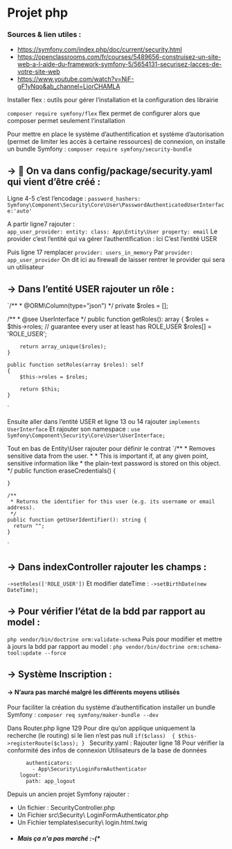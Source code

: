 # Projet php

### Sources & lien utiles :
- <https://symfony.com/index.php/doc/current/security.html>
- <https://openclassrooms.com/fr/courses/5489656-construisez-un-site-web-a-l-aide-du-framework-symfony-5/5654131-securisez-lacces-de-votre-site-web>
- <https://www.youtube.com/watch?v=NjF-gF1yNqo&ab_channel=LiorCHAMLA>


Installer flex : outils pour gérer l’installation et la configuration des librairie 

`composer require symfony/flex`
flex permet de configurer alors que composer permet seulement l’installation

Pour mettre en place le système d’authentification et système d’autorisation (permet de limiter les accès à certaine ressources) de connexion, on installe un bundle Symfony :
`composer require symfony/security-bundle`

## -> 	On va dans config/package/security.yaml qui vient d’être créé :

Ligne 4-5 c’est l’encodage :
`password_hashers: Symfony\Component\Security\Core\User\PasswordAuthenticatedUserInterface:'auto'`

A partir ligne7 rajouter :  
`
app_user_provider:
        entity:
            class: App\Entity\User
            property: email
` 
Le provider c’est l’entité qui va gérer l’authentification : Ici C’est l’entité USER


Puis ligne 17 remplacer 
`provider: users_in_memory`
Par
`provider: app_user_provider`
On dit ici au firewall de laisser rentrer le provider qui sera un utilisateur

## ->	Dans l’entité USER rajouter un rôle :
`/**
     * @ORM\Column(type="json")
     */
    private $roles = [];

  /**
     * @see UserInterface
     */
    public function getRoles(): array
    {
        $roles = $this->roles;
        // guarantee every user at least has ROLE_USER
        $roles[] = 'ROLE_USER';

        return array_unique($roles);
    }

    public function setRoles(array $roles): self
    {
        $this->roles = $roles;

        return $this;
    }
`

Ensuite aller dans l’entité USER et ligne 13 ou 14 rajouter
`implements UserInterface`
Et rajouter son namespace :
`use Symfony\Component\Security\Core\User\UserInterface;`

Tout en bas de Entity\User rajouter pour définir le contrat
`/**
     * Removes sensitive data from the user.
     *
     * This is important if, at any given point, sensitive information like
     * the plain-text password is stored on this object.
     */
    public function eraseCredentials() {

    }

    /**
     * Returns the identifier for this user (e.g. its username or email address).
     */
    public function getUserIdentifier(): string {
      return "";
    }
`

## -> Dans indexController rajouter les champs :
`->setRoles(['ROLE_USER'])`
Et modifier dateTime :
`->setBirthDate(new DateTime);`

## -> Pour vérifier l’état de la bdd par rapport au model : 
`php vendor/bin/doctrine orm:validate-schema`
Puis pour modifier et mettre à jours la bdd par rapport au model : 
`php vendor/bin/doctrine orm:schema-tool:update --force`

## -> Système Inscription : 
#### -> N’aura pas marché malgré les différents moyens utilisés


Pour faciliter la création du système d’authentification installer un bundle Symfony :
`composer req symfony/maker-bundle --dev`

Dans Router.php ligne 129 Pour dire qu’on applique uniquement la recherche (le routing) si le lien n’est pas null 
``if($class) 
      {
        $this->registerRoute($class);
      }
``
Security.yaml : Rajouter ligne 18
Pour vérifier la conformité des infos de connexion Utilisateurs de la base de données 
```guard:
      authenticators:
        - App\Security\LoginFormAuthenticator
    logout:
      path: app_logout
```

Depuis un ancien projet Symfony rajouter :
-	Un fichier : SecurityController.php
- Un Fichier src\Security\ LoginFormAuthenticator.php 
- Un Fichier templates\security\ login.html.twig

* ##### Mais ça n'a pas marché :-(*

